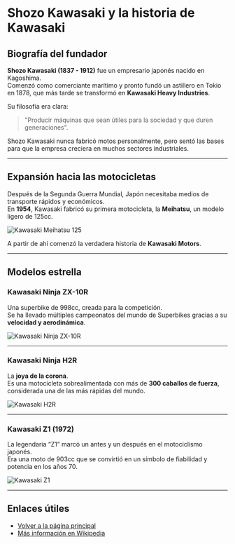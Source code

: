 # Shozo Kawasaki y la historia de Kawasaki

## Biografía del fundador
**Shozo Kawasaki (1837 - 1912)** fue un empresario japonés nacido en Kagoshima.  
Comenzó como comerciante marítimo y pronto fundó un astillero en Tokio en 1878, que más tarde se transformó en **Kawasaki Heavy Industries**.  

Su filosofía era clara:
> "Producir máquinas que sean útiles para la sociedad y que duren generaciones".

Shozo Kawasaki nunca fabricó motos personalmente, pero sentó las bases para que la empresa creciera en muchos sectores industriales.

---

## Expansión hacia las motocicletas
Después de la Segunda Guerra Mundial, Japón necesitaba medios de transporte rápidos y económicos.  
En **1954**, Kawasaki fabricó su primera motocicleta, la **Meihatsu**, un modelo ligero de 125cc.  

![Kawasaki Meihatsu 125](.images/meihatsu.jpg)

A partir de ahí comenzó la verdadera historia de **Kawasaki Motors**.

---

## Modelos estrella

### Kawasaki Ninja ZX-10R
Una superbike de 998cc, creada para la competición.  
Se ha llevado múltiples campeonatos del mundo de Superbikes gracias a su **velocidad y aerodinámica**.

![Kawasaki Ninja ZX-10R](.images/zx10r.jpg)

---

### Kawasaki Ninja H2R
La **joya de la corona**.  
Es una motocicleta sobrealimentada con más de **300 caballos de fuerza**, considerada una de las más rápidas del mundo.

![Kawasaki H2R](.images/h2r.jpg)

---

### Kawasaki Z1 (1972)
La legendaria “Z1” marcó un antes y un después en el motociclismo japonés.  
Era una moto de 903cc que se convirtió en un símbolo de fiabilidad y potencia en los años 70.

![Kawasaki Z1](.images/z1.jpg)

---

## Enlaces útiles
- [Volver a la página principal](./index.md)
- [Más información en Wikipedia](https://es.wikipedia.org/wiki/Kawasaki_Heavy_Industries)
